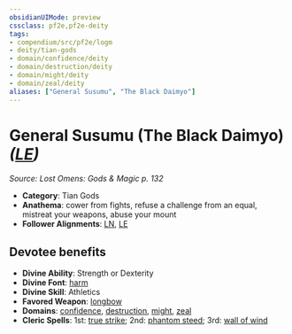 ```yaml
---
obsidianUIMode: preview
cssclass: pf2e,pf2e-deity
tags:
- compendium/src/pf2e/logm
- deity/tian-gods
- domain/confidence/deity
- domain/destruction/deity
- domain/might/deity
- domain/zeal/deity
aliases: ["General Susumu", "The Black Daimyo"]
---
```

# General Susumu (The Black Daimyo) *([LE](rules/traits/le-b1.md "Lawful Evil Alignment Trait"))*  
*Source: Lost Omens: Gods & Magic p. 132*  

- **Category**: Tian Gods
- **Anathema**: cower from fights, refuse a challenge from an equal, mistreat your weapons, abuse your mount
- **Follower Alignments**: [LN](rules/traits/ln-b1.md "Lawful Neutral Alignment Trait"), [LE](rules/traits/le-b1.md "Lawful Evil Alignment Trait")

## Devotee benefits

- **Divine Ability**: Strength or Dexterity
- **Divine Font**: [harm](harm.md)
- **Divine Skill**: Athletics
- **Favored Weapon**: [longbow](longbow.md)
- **Domains**: [confidence](Reference/Compendium/Setting/domains.md#Confidence), [destruction](Reference/Compendium/Setting/domains.md#Destruction), [might](Reference/Compendium/Setting/domains.md#Might), [zeal](Reference/Compendium/Setting/domains.md#Zeal)
- **Cleric Spells**: 1st: [true strike](true-strike.md); 2nd: [phantom steed](phantom-steed.md); 3rd: [wall of wind](wall-of-wind.md)